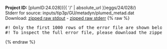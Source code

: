 **Project ID:** [plumID:24.028]({{ '/' | absolute_url }}eggs/24/028/)  
Stderr for source:  inputs/tip3p/GU/metadyn/plumed_metad.dat   
Download: [zipped raw stdout](plumed_metad.dat.plumed.stdout.txt.zip) - [zipped raw stderr](plumed_metad.dat.plumed.stderr.txt.zip) 
{% raw %}
<pre>
#! Only the first 1000 rows of the error file are shown below
#! To inspect the full error file, please download the zipped raw stderr file above
</pre>
{% endraw %}
